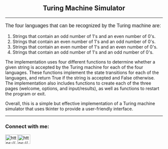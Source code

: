 <h2 align="center">Turing Machine Simulator</h2>

<hr>

<p style="font-family:Helvetica; font-size:16px">
The four languages that can be recognized by the Turing machine are:

<ol>
<li>Strings that contain an odd number of 1's and an even number of 0's.</li>
<li>Strings that contain an even number of 1's and an odd number of 0's.</li>
<li>Strings that contain an even number of 1's and an even number of 0's.</li>
<li>Strings that contain an odd number of 1's and an odd number of 0's.</li>
</ol>

The implementation uses four different functions to determine whether a given string is accepted by the Turing machine for each of the four languages. These functions implement the state transitions for each of the languages, and return True if the string is accepted and False otherwise. The implementation also includes functions to create each of the three pages (welcome, options, and input/results), as well as functions to restart the program or exit.

Overall, this is a simple but effective implementation of a Turing machine simulator that uses tkinter to provide a user-friendly interface.

</p>

<hr>

<h3 align="left">Connect with me:</h3>
<p align="left">

<a href="https://linkedin.com/in/https://www.linkedin.com/in/mayank-bohra/" target="blank"><img align="center" src="https://raw.githubusercontent.com/rahuldkjain/github-profile-readme-generator/master/src/images/icons/Social/linked-in-alt.svg" alt="https://www.linkedin.com/in/mayank-bohra/" height="30" width="40" /></a><a href="https://instagram.com/https://www.instagram.com/mayank.bohra_06/" target="blank"><img align="center" src="https://raw.githubusercontent.com/rahuldkjain/github-profile-readme-generator/master/src/images/icons/Social/instagram.svg" alt="https://www.instagram.com/mayank.bohra_06/" height="30" width="40" /></a>

</p>
